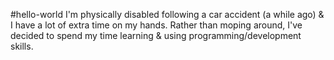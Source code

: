 #hello-world
I'm physically disabled following a car accident (a while ago) & I have a lot of extra time on my hands. Rather than moping around, I've decided to spend my time learning & using programming/development skills.
